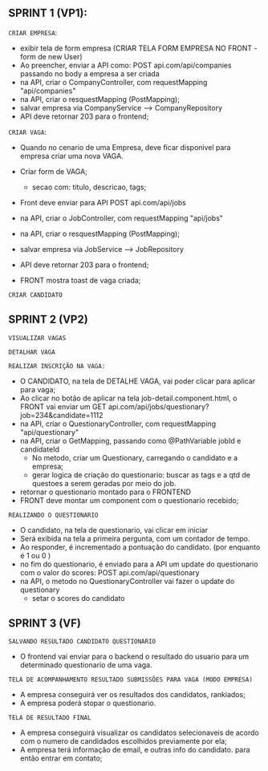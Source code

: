 SPRINT 1 (VP1):
---------------------------

`CRIAR EMPRESA`:

- exibir tela de form empresa (CRIAR TELA FORM EMPRESA NO FRONT - form de new User)
- Ao preencher, enviar a API como: POST api.com/api/companies passando no body a empresa a ser criada
- na API, criar o CompanyController, com requestMapping "api/companies"
- na API, criar o resquestMapping (PostMapping);
- salvar empresa via CompanyService --> CompanyRepository
- API deve retornar 203 para o frontend;


`CRIAR VAGA`:

- Quando no cenario de uma Empresa, deve ficar disponivel para empresa criar uma nova VAGA.
- Criar form de VAGA;
  - secao com: titulo, descricao, tags;

- Front deve enviar para API POST api.com/api/jobs
- na API, criar o JobController, com requestMapping "api/jobs"
- na API, criar o resquestMapping (PostMapping);
- salvar empresa via JobService --> JobRepository
- API deve retornar 203 para o frontend;
- FRONT mostra toast de vaga criada;



`CRIAR CANDIDATO`


SPRINT 2 (VP2)
----------------------------

`VISUALIZAR VAGAS`


`DETALHAR VAGA`


`REALIZAR INSCRIÇÃO NA VAGA:`
- O CANDIDATO, na tela de DETALHE VAGA, vai poder clicar para aplicar para vaga;
- Ao clicar no botão de aplicar na tela job-detail.component.html, o FRONT vai enviar um GET api.com/api/jobs/questionary?job=234&candidate=1112
- na API, criar o QuestionaryController, com requestMapping "api/questionary"
- na API, criar o GetMapping, passando como @PathVariable jobId e candidateId
  - No metodo, criar um Questionary, carregando o candidato e a empresa;
  - gerar logica de criação do questionario: buscar as tags e a qtd de questoes a serem geradas por meio do job.
- retornar o questionario montado para o FRONTEND
- FRONT deve montar um component com o questionario recebido;


`REALIZANDO O QUESTIONARIO`
- O candidato, na tela de questionario, vai clicar em iniciar
- Será exibida na tela a primeira pergunta, com um contador de tempo.
- Ao responder, é incrementado a pontuação do candidato. (por enquanto é 1 ou 0 )
- no fim do questionario, é enviado para a API um update do questionario com o valor do scores: POST api.com/api/questionary 
- na API, o metodo no QuestionaryController vai fazer o update do questionary
   - setar o scores do candidato
 
SPRINT 3 (VF)
------------------------------
  
`SALVANDO RESULTADO CANDIDATO QUESTIONARIO`
 - O frontend vai enviar para o backend o resultado do usuario para um determinado questionario de uma vaga.


`TELA DE ACOMPANHAMENTO RESULTADO SUBMISSÕES PARA VAGA (MODO EMPRESA)`
- A empresa conseguirá ver os resultados dos candidatos, rankiados;
- A empresa poderá stopar o questionario.

`TELA DE RESULTADO FINAL`
- A empresa conseguirá visualizar os candidatos selecionaveis de acordo com o numero de candidados escolhidos previamente por ela;
- A empresa terá informação de email, e outras info do candidato. para então entrar em contato;



